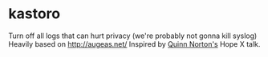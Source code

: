 kastoro
=======

Turn off all logs that can hurt privacy (we're probably not gonna kill syslog)
Heavily based on http://augeas.net/
Inspired by [Quinn Norton's](https://twitter.com/quinnnorton) Hope X talk.